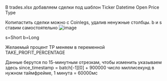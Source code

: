 В trades.xlsx добавляем сделки под шаблон
Ticker	Datetime	Open Price	Type

Копипастить сделки можно с Coinlegs, удалив ненужные столбцы. b и s ставим самостоятельно
![image](https://github.com/user-attachments/assets/7c2cb4e0-3cc5-4c02-bda0-e63bef4bf502)


s=Short
b=Long

Желаемый процент TP меняем в переменной TAKE_PROFIT_PERCENTAGE

Данные берутся по 15-минутным отрезкам, чтобы изменить указываем здесь since_timestamp = batch[-1][0] + 900000 число миллисекунд в нужном таймфрейме, 1 минута = 60000мс

